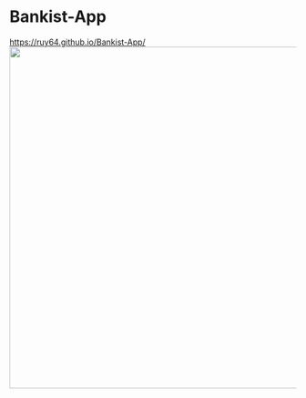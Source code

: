 # Bankist-App
<a href="https://ruy64.github.io/bankist-app/">https://ruy64.github.io/Bankist-App/</a>
<br>
<img src="https://ruy64.github.io/bankist-app/img/app-preview.png" width="600">
